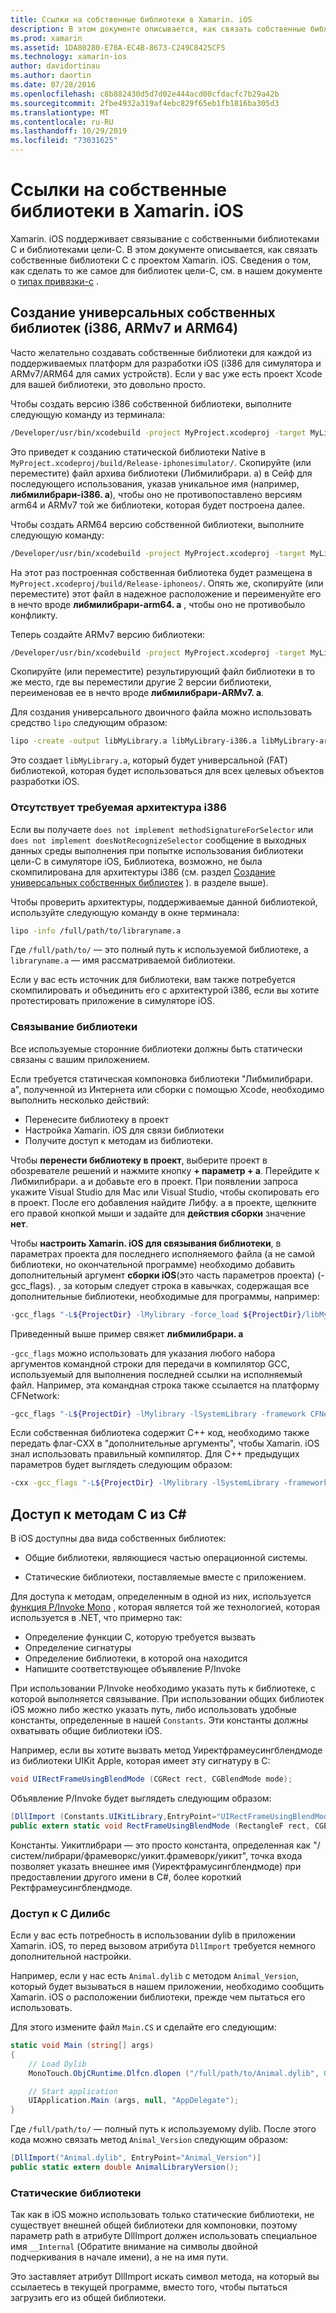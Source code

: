 ```yaml
---
title: Ссылки на собственные библиотеки в Xamarin. iOS
description: В этом документе описывается, как связать собственные библиотеки C с приложением Xamarin. iOS. В нем описывается создание универсальных собственных библиотек и доступ к методам C#C из.
ms.prod: xamarin
ms.assetid: 1DA80280-E78A-EC4B-8673-C249C8425CF5
ms.technology: xamarin-ios
author: davidortinau
ms.author: daortin
ms.date: 07/28/2016
ms.openlocfilehash: c8b882430d5d7d02e444acd00cfdacfc7b29a42b
ms.sourcegitcommit: 2fbe4932a319af4ebc829f65eb1fb1816ba305d3
ms.translationtype: MT
ms.contentlocale: ru-RU
ms.lasthandoff: 10/29/2019
ms.locfileid: "73031625"
---
```

# <a name="referencing-native-libraries-in-xamarinios"></a>Ссылки на собственные библиотеки в Xamarin. iOS

Xamarin. iOS поддерживает связывание с собственными библиотеками C и библиотеками цели-C. В этом документе описывается, как связать собственные библиотеки C с проектом Xamarin. iOS. Сведения о том, как сделать то же самое для библиотек цели-C, см. в нашем документе о [типах привязки-c](~/ios/platform/binding-objective-c/index.md) .

<a name="building_native" />

## <a name="building-universal-native-libraries-i386-armv7-and-arm64"></a>Создание универсальных собственных библиотек (i386, ARMv7 и ARM64)

Часто желательно создавать собственные библиотеки для каждой из поддерживаемых платформ для разработки iOS (i386 для симулятора и ARMv7/ARM64 для самих устройств). Если у вас уже есть проект Xcode для вашей библиотеки, это довольно просто.

Чтобы создать версию i386 собственной библиотеки, выполните следующую команду из терминала:

```bash
/Developer/usr/bin/xcodebuild -project MyProject.xcodeproj -target MyLibrary -sdk iphonesimulator -arch i386 -configuration Release clean build
```

Это приведет к созданию статической библиотеки Native в `MyProject.xcodeproj/build/Release-iphonesimulator/`. Скопируйте (или переместите) файл архива библиотеки (Либмилибрари. a) в Сейф для последующего использования, указав уникальное имя (например, **либмилибрари-i386. a**), чтобы оно не противопоставлено версиям arm64 и ARMv7 той же библиотеки, которая будет построена далее.

Чтобы создать ARM64 версию собственной библиотеки, выполните следующую команду:

```bash
/Developer/usr/bin/xcodebuild -project MyProject.xcodeproj -target MyLibrary -sdk iphoneos -arch arm64 -configuration Release clean build
```

На этот раз построенная собственная библиотека будет размещена в `MyProject.xcodeproj/build/Release-iphoneos/`. Опять же, скопируйте (или переместите) этот файл в надежное расположение и переименуйте его в нечто вроде **либмилибрари-arm64. a** , чтобы оно не противобыло конфликту.

Теперь создайте ARMv7 версию библиотеки:

```bash
/Developer/usr/bin/xcodebuild -project MyProject.xcodeproj -target MyLibrary -sdk iphoneos -arch armv7 -configuration Release clean build
```

Скопируйте (или переместите) результирующий файл библиотеки в то же место, где вы переместили другие 2 версии библиотеки, переименовав ее в нечто вроде **либмилибрари-ARMv7. a**.

Для создания универсального двоичного файла можно использовать средство `lipo` следующим образом:

```bash
lipo -create -output libMyLibrary.a libMyLibrary-i386.a libMyLibrary-arm64.a libMyLibrary-armv7.a
```

Это создает `libMyLibrary.a`, который будет универсальной (FAT) библиотекой, которая будет использоваться для всех целевых объектов разработки iOS.

### <a name="missing-required-architecture-i386"></a>Отсутствует требуемая архитектура i386

Если вы получаете `does not implement methodSignatureForSelector` или `does not implement doesNotRecognizeSelector` сообщение в выходных данных среды выполнения при попытке использования библиотеки цели-C в симуляторе iOS, Библиотека, возможно, не была скомпилирована для архитектуры i386 (см. раздел [Создание универсальных собственных библиотек](#building_native) ). в разделе выше).

Чтобы проверить архитектуры, поддерживаемые данной библиотекой, используйте следующую команду в окне терминала:

```bash
lipo -info /full/path/to/libraryname.a
```

Где `/full/path/to/` — это полный путь к используемой библиотеке, а `libraryname.a` — имя рассматриваемой библиотеки.

Если у вас есть источник для библиотеки, вам также потребуется скомпилировать и объединить его с архитектурой i386, если вы хотите протестировать приложение в симуляторе iOS.

### <a name="linking-your-library"></a>Связывание библиотеки

Все используемые сторонние библиотеки должны быть статически связаны с вашим приложением. 

Если требуется статическая компоновка библиотеки "Либмилибрари. a", полученной из Интернета или сборки с помощью Xcode, необходимо выполнить несколько действий:

- Перенесите библиотеку в проект
- Настройка Xamarin. iOS для связи библиотеки
- Получите доступ к методам из библиотеки.

Чтобы **перенести библиотеку в проект**, выберите проект в обозревателе решений и нажмите кнопку **+ параметр + a**. Перейдите к Либмилибрари. a и добавьте его в проект. При появлении запроса укажите Visual Studio для Mac или Visual Studio, чтобы скопировать его в проект. После его добавления найдите Либфу. a в проекте, щелкните его правой кнопкой мыши и задайте для **действия сборки** значение **нет**.

Чтобы **настроить Xamarin. iOS для связывания библиотеки**, в параметрах проекта для последнего исполняемого файла (а не самой библиотеки, но окончательной программе) необходимо добавить дополнительный аргумент **сборки iOS**(это часть параметров проекта) (-gcc_flags). , за которым следует строка в кавычках, содержащая все дополнительные библиотеки, необходимые для программы, например:

```bash
-gcc_flags "-L${ProjectDir} -lMylibrary -force_load ${ProjectDir}/libMyLibrary.a"
```

Приведенный выше пример свяжет **либмилибрари. a**

`-gcc_flags` можно использовать для указания любого набора аргументов командной строки для передачи в компилятор GCC, используемый для выполнения последней ссылки на исполняемый файл. Например, эта командная строка также ссылается на платформу CFNetwork:

```bash
-gcc_flags "-L${ProjectDir} -lMylibrary -lSystemLibrary -framework CFNetwork -force_load ${ProjectDir}/libMyLibrary.a"
```

Если собственная библиотека содержит C++ код, необходимо также передать флаг-CXX в "дополнительные аргументы", чтобы Xamarin. iOS знал использовать правильный компилятор. Для C++ предыдущих параметров будет выглядеть следующим образом:

```bash
-cxx -gcc_flags "-L${ProjectDir} -lMylibrary -lSystemLibrary -framework CFNetwork -force_load ${ProjectDir}/libMyLibrary.a"
```

<a name="Accessing_C_Methods_from_C#" />

## <a name="accessing-c-methods-from-c35"></a>Доступ к методам C из C&#35;

В iOS доступны два вида собственных библиотек:

- Общие библиотеки, являющиеся частью операционной системы.

- Статические библиотеки, поставляемые вместе с приложением.

Для доступа к методам, определенным в одной из них, используется [функция P/Invoke Mono](https://www.mono-project.com/docs/advanced/pinvoke/) , которая является той же технологией, которая используется в .NET, что примерно так:

- Определение функции C, которую требуется вызвать
- Определение сигнатуры
- Определение библиотеки, в которой она находится
- Напишите соответствующее объявление P/Invoke

При использовании P/Invoke необходимо указать путь к библиотеке, с которой выполняется связывание. При использовании общих библиотек iOS можно либо жестко указать путь, либо использовать удобные константы, определенные в нашей `Constants`. Эти константы должны охватывать общие библиотеки iOS.

Например, если вы хотите вызвать метод Уиректфрамеусингблендмоде из библиотеки UIKit Apple, которая имеет эту сигнатуру в C:

```csharp
void UIRectFrameUsingBlendMode (CGRect rect, CGBlendMode mode);
```

Объявление P/Invoke будет выглядеть следующим образом:

```csharp
[DllImport (Constants.UIKitLibrary,EntryPoint="UIRectFrameUsingBlendMode")]
public extern static void RectFrameUsingBlendMode (RectangleF rect, CGBlendMode blendMode);
```

Константы. Уикитлибрари — это просто константа, определенная как "/систем/либрари/фрамеворкс/уикит.фрамеворк/уикит", точка входа позволяет указать внешнее имя (Уиректфрамусингблендмоде) при предоставлении другого имени в C#, более короткий Ректфрамеусингблендмоде.

<a name="Accessing_C_Dylibs" />

### <a name="accessing-c-dylibs"></a>Доступ к C Дилибс

Если у вас есть потребность в использовании dylib в приложении Xamarin. iOS, то перед вызовом атрибута `DllImport` требуется немного дополнительной настройки.

Например, если у нас есть `Animal.dylib` с методом `Animal_Version`, который будет вызываться в нашем приложении, необходимо сообщить Xamarin. iOS о расположении библиотеки, прежде чем пытаться его использовать.

Для этого измените файл `Main.CS` и сделайте его следующим:

```csharp
static void Main (string[] args)
{
    // Load Dylib
    MonoTouch.ObjCRuntime.Dlfcn.dlopen ("/full/path/to/Animal.dylib", 0);

    // Start application
    UIApplication.Main (args, null, "AppDelegate");
}
```

Где `/full/path/to/` — полный путь к используемому dylib. После этого кода можно связать метод `Animal_Version` следующим образом:

```csharp
[DllImport("Animal.dylib", EntryPoint="Animal_Version")]
public static extern double AnimalLibraryVersion();
```

<a name="Static_Libraries" />

### <a name="static-libraries"></a>Статические библиотеки

Так как в iOS можно использовать только статические библиотеки, не существует внешней общей библиотеки для компоновки, поэтому параметр path в атрибуте DllImport должен использовать специальное имя `__Internal` (Обратите внимание на символы двойной подчеркивания в начале имени), а не на имя пути.

Это заставляет атрибут DllImport искать символ метода, на который вы ссылаетесь в текущей программе, вместо того, чтобы пытаться загрузить его из общей библиотеки.
